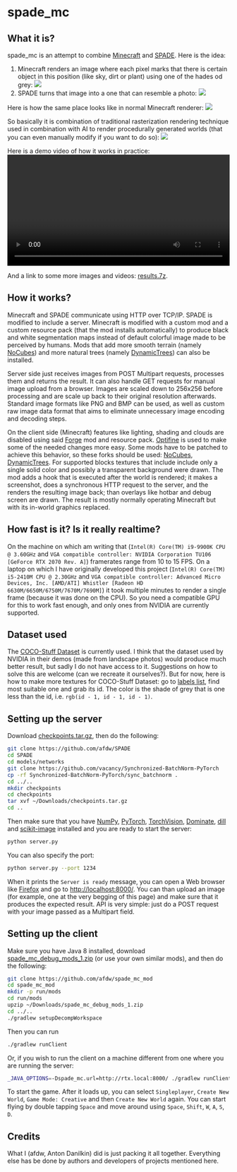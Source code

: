 spade_mc
===

What it is?
---

spade_mc is an attempt to combine [Minecraft](https://www.minecraft.net/) and [SPADE](https://github.com/NVlabs/SPADE). Here is the idea:
1. Minecraft renders an image where each pixel marks that there is certain object in this position (like sky, dirt or plant) using one of the hades od grey: ![](1_in.png)
2. SPADE turns that image into a one that can resemble a photo: ![](1_out.png)

Here is how the same place looks like in normal Minecraft renderer: ![](1_native.png)

So basically it is combination of traditional rasterization rendering technique used in combination with AI to render procedurally generated worlds (that you can even manually modify if you want to do so): ![](2.png)

Here is a demo video of how it works in practice: <video src="demo.mp4" style="width: 100%" controls></video>

And a link to some more images and videos: [results.7z](https://yadi.sk/d/1JvIBDh8-zXKhA).

How it works?
---

Minecraft and SPADE communicate using HTTP over TCP/IP. SPADE is modified to include a server. Minecraft is modified with a custom mod and a custom resource pack (that the mod installs automatically) to produce black and white segmentation maps instead of default colorful image made to be perceived by humans. Mods that add more smooth terrain (namely [NoCubes](https://github.com/Cadiboo/NoCubes)) and more natural trees (namely [DynamicTrees](https://github.com/ferreusveritas/DynamicTrees)) can also be installed.

Server side just receives images from POST Multipart requests, processes them and returns the result. It can also handle GET requests for manual image upload from a browser. Images are scaled down to 256x256 before processing and are scale up back to their original resolution afterwards. Standard image formats like PNG and BMP can be used, as well as custom raw image data format that aims to eliminate unnecessary image encoding and decoding steps.

On the client side (Minecraft) features like lighting, shading and clouds are disabled using said [Forge](http://files.minecraftforge.net/) mod and resource pack. [Optifine](https://optifine.net/) is used to make some of the needed changes more easy. Some mods have to be patched to achieve this behavior, so these forks should be used: [NoCubes](https://github.com/afdw/NoCubes), [DynamicTrees](https://github.com/afdw/DynamicTrees). For supported blocks textures that include include only a single solid color and possibly a transparent background were drawn. The mod adds a hook that is executed after the world is rendered; it makes a screenshot, does a synchronous HTTP request to the server, and the renders the resulting image back; than overlays like hotbar and debug screen are drawn. The result is mostly normally operating Minecraft but with its in-world graphics replaced.

How fast is it? Is it really realtime?
---

On the machine on which am writing that (`Intel(R) Core(TM) i9-9900K CPU @ 3.60GHz` and `VGA compatible controller: NVIDIA Corporation TU106 [GeForce RTX 2070 Rev. A]`) framerates range from 10 to 15 FPS. On a laptop on which I have originally developed this project (`Intel(R) Core(TM) i5-2410M CPU @ 2.30GHz` and `VGA compatible controller: Advanced Micro Devices, Inc. [AMD/ATI] Whistler [Radeon HD 6630M/6650M/6750M/7670M/7690M]`) it took multiple minutes to render a single frame (because it was done on the CPU). So you need a compatible GPU for this to work fast enough, and only ones from NVIDIA are currently supported.

Dataset used
---

The [COCO-Stuff Dataset](https://github.com/nightrome/cocostuff) is currently used. I think that the dataset used by NVIDIA in their demos (made from landscape photos) would produce much better result, but sadly I do not have access to it. Suggestions on how to solve this are welcome (can we recreate it ourselves?). But for now, here is how to make more textures for COCO-Stuff Dataset: go to [labels list](https://github.com/nightrome/cocostuff/blob/master/labels.md), find most suitable one and grab its id. The color is the shade of grey that is one less than the id, i.e. `rgb(id - 1, id - 1, id - 1)`.

Setting up the server
---

Download [checkpoints.tar.gz](https://drive.google.com/file/d/12gvlTbMvUcJewQlSEaZdeb2CdOB-b8kQ/view?usp=sharing), then do the following:
```bash
git clone https://github.com/afdw/SPADE
cd SPADE
cd models/networks
git clone https://github.com/vacancy/Synchronized-BatchNorm-PyTorch
cp -rf Synchronized-BatchNorm-PyTorch/sync_batchnorm .
cd ../..
mkdir checkpoints
cd checkpoints
tar xvf ~/Downloads/checkpoints.tar.gz
cd ..
```
Then make sure that you have [NumPy](https://numpy.org/), [PyTorch](https://pytorch.org/), [TorchVision](https://github.com/pytorch/vision), [Dominate](https://github.com/Knio/dominate), [dill](https://pypi.org/project/dill/) and [scikit-image](https://scikit-image.org/) installed and you are ready to start the server:
```bash
python server.py
```
You can also specify the port:
```bash
python server.py --port 1234
```
When it prints the `Server is ready` message, you can open a Web browser like [Firefox](https://www.mozilla.org/en-US/firefox/) and go to [http://localhost:8000/](http://localhost:8000/). You can than upload an image (for example, one at the very begging of this page) and make sure that it produces the expected result. API is very simple: just do a POST request with your image passed as a Multipart field.

Setting up the client
---

Make sure you have Java 8 installed, download [spade_mc_debug_mods_1.zip](https://yadi.sk/d/9LQZ5sKVxBF0jw) (or use your own similar mods), and then do the following:
```bash
git clone https://github.com/afdw/spade_mc_mod
cd spade_mc_mod
mkdir -p run/mods
cd run/mods
upzip ~/Downloads/spade_mc_debug_mods_1.zip
cd ../..
./gradlew setupDecompWorkspace
```
Then you can run
```bash
./gradlew runClient
```
Or, if you wish to run the client on a machine different from one where you are running the server:
```bash
_JAVA_OPTIONS=-Dspade_mc.url=http://rtx.local:8000/ ./gradlew runClient
```
To start the game. After it loads up, you can select `Singleplayer`, `Create New World`, `Game Mode: Creative` and then `Create New World` again. You can start flying by double tapping `Space` and move around using `Space`, `Shift`, `W`, `A`, `S`, `D`.

Credits
---

What I (afdw, Anton Danilkin) did is just packing it all together. Everything else has be done by authors and developers of projects mentioned here.

